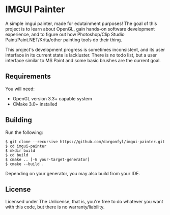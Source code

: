 # IMGUI Painter
A simple imgui painter, made for edutainment purposes! The goal of this project is to learn about OpenGL, gain hands-on software development experience, and to figure out how Photoshop/Clip Studio Paint/Paint.NET/Krita/other painting tools do their thing.

This project's development progress is sometimes inconsistent, and its user interface in its current state is lackluster. There is no todo list, but a user interface similar to MS Paint and some basic brushes are the current goal. 

## Requirements
You will need:
- OpenGL version 3.3+ capable system
- CMake 3.0+ installed

## Building
Run the following:
```
$ git clone --recursive https://github.com/dargonfyl/imgui-painter.git
$ cd imgui-painter
$ mkdir build
$ cd build
$ cmake .. [-G your-target-generator]
$ cmake --build .
```
Depending on your generator, you may also build from your IDE.

## License
Licensed under The Unlicense, that is, you're free to do whatever you want with this code, but there is no warranty/liability.
